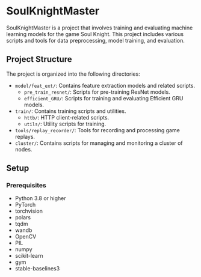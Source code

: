 # SoulKnightMaster

SoulKnightMaster is a project that involves training and evaluating machine learning models for the game Soul Knight. This project includes various scripts and tools for data preprocessing, model training, and evaluation.

## Project Structure

The project is organized into the following directories:

- `model/feat_ext/`: Contains feature extraction models and related scripts.
  - `pre_train_resnet/`: Scripts for pre-training ResNet models.
  - `efficient_GRU/`: Scripts for training and evaluating Efficient GRU models.
- `train/`: Contains training scripts and utilities.
  - `httb/`: HTTP client-related scripts.
  - `utils/`: Utility scripts for training.
- `tools/replay_recorder/`: Tools for recording and processing game replays.
- `cluster/`: Contains scripts for managing and monitoring a cluster of nodes.

## Setup

### Prerequisites

- Python 3.8 or higher
- PyTorch
- torchvision
- polars
- tqdm
- wandb
- OpenCV
- PIL
- numpy
- scikit-learn
- gym
- stable-baselines3


